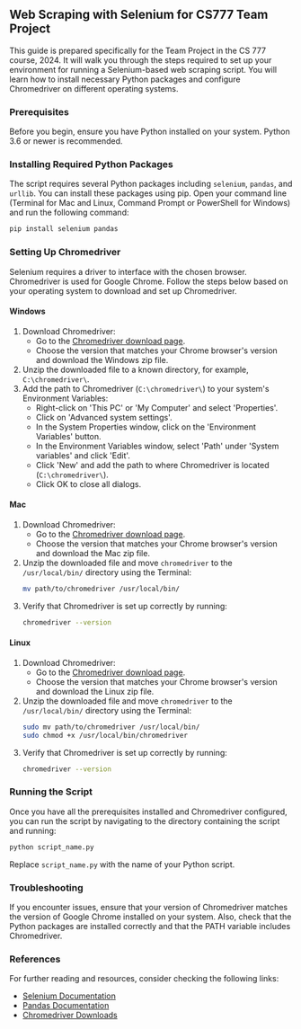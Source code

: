 ## Web Scraping with Selenium for CS777 Team Project

This guide is prepared specifically for the Team Project in the CS 777 course, 2024. It will walk you through the steps required to set up your environment for running a Selenium-based web scraping script. You will learn how to install necessary Python packages and configure Chromedriver on different operating systems.

### Prerequisites

Before you begin, ensure you have Python installed on your system. Python 3.6 or newer is recommended.

### Installing Required Python Packages

The script requires several Python packages including `selenium`, `pandas`, and `urllib`. You can install these packages using pip. Open your command line (Terminal for Mac and Linux, Command Prompt or PowerShell for Windows) and run the following command:

```bash
pip install selenium pandas
```

### Setting Up Chromedriver

Selenium requires a driver to interface with the chosen browser. Chromedriver is used for Google Chrome. Follow the steps below based on your operating system to download and set up Chromedriver.

#### Windows

1. Download Chromedriver:
   - Go to the [Chromedriver download page](https://sites.google.com/chromium.org/driver/).
   - Choose the version that matches your Chrome browser's version and download the Windows zip file.
2. Unzip the downloaded file to a known directory, for example, `C:\chromedriver\`.
3. Add the path to Chromedriver (`C:\chromedriver\`) to your system's Environment Variables:
   - Right-click on 'This PC' or 'My Computer' and select 'Properties'.
   - Click on 'Advanced system settings'.
   - In the System Properties window, click on the 'Environment Variables' button.
   - In the Environment Variables window, select 'Path' under 'System variables' and click 'Edit'.
   - Click 'New' and add the path to where Chromedriver is located (`C:\chromedriver\`).
   - Click OK to close all dialogs.

#### Mac

1. Download Chromedriver:
   - Go to the [Chromedriver download page](https://sites.google.com/chromium.org/driver/).
   - Choose the version that matches your Chrome browser's version and download the Mac zip file.
2. Unzip the downloaded file and move `chromedriver` to the `/usr/local/bin/` directory using the Terminal:
   ```bash
   mv path/to/chromedriver /usr/local/bin/
   ```
3. Verify that Chromedriver is set up correctly by running:
   ```bash
   chromedriver --version
   ```

#### Linux

1. Download Chromedriver:
   - Go to the [Chromedriver download page](https://sites.google.com/chromium.org/driver/).
   - Choose the version that matches your Chrome browser's version and download the Linux zip file.
2. Unzip the downloaded file and move `chromedriver` to the `/usr/local/bin/` directory using the Terminal:
   ```bash
   sudo mv path/to/chromedriver /usr/local/bin/
   sudo chmod +x /usr/local/bin/chromedriver
   ```
3. Verify that Chromedriver is set up correctly by running:
   ```bash
   chromedriver --version
   ```

### Running the Script

Once you have all the prerequisites installed and Chromedriver configured, you can run the script by navigating to the directory containing the script and running:

```bash
python script_name.py
```

Replace `script_name.py` with the name of your Python script.

### Troubleshooting

If you encounter issues, ensure that your version of Chromedriver matches the version of Google Chrome installed on your system. Also, check that the Python packages are installed correctly and that the PATH variable includes Chromedriver.

### References

For further reading and resources, consider checking the following links:

- [Selenium Documentation](https://selenium-python.readthedocs.io/)
- [Pandas Documentation](https://pandas.pydata.org/pandas-docs/stable/)
- [Chromedriver Downloads](https://sites.google.com/chromium.org/driver/)
